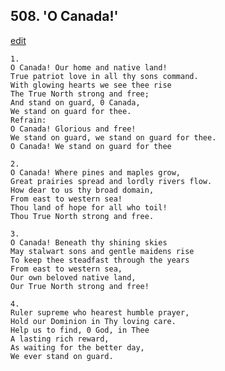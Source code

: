 
## 508.  'O Canada!'
[edit](https://docs.google.com/document/d/1pQFcaexnP4OyNnDs3wZHCA87DpIZNXV_/edit?mode=html)




    1.
    O Canada! Our home and native land! 
    True patriot love in all thy sons command. 
    With glowing hearts we see thee rise 
    The True North strong and free; 
    And stand on guard, 0 Canada, 
    We stand on guard for thee. 
    Refrain:
    O Canada! Glorious and free! 
    We stand on guard, we stand on guard for thee. 
    O Canada! We stand on guard for thee 

    2.
    O Canada! Where pines and maples grow, 
    Great prairies spread and lordly rivers flow. 
    How dear to us thy broad domain, 
    From east to western sea! 
    Thou land of hope for all who toil! 
    Thou True North strong and free. 

    3.
    O Canada! Beneath thy shining skies 
    May stalwart sons and gentle maidens rise 
    To keep thee steadfast through the years 
    From east to western sea, 
    Our own beloved native land, 
    Our True North strong and free! 

    4.
    Ruler supreme who hearest humble prayer, 
    Hold our Dominion in Thy loving care. 
    Help us to find, 0 God, in Thee 
    A lasting rich reward, 
    As waiting for the better day, 
    We ever stand on guard.
